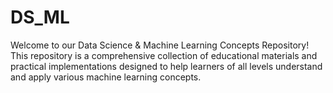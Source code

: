 # DS_ML
Welcome to our Data Science & Machine Learning Concepts Repository! This repository is a comprehensive collection of educational materials and practical implementations designed to help learners of all levels understand and apply various machine learning concepts.
